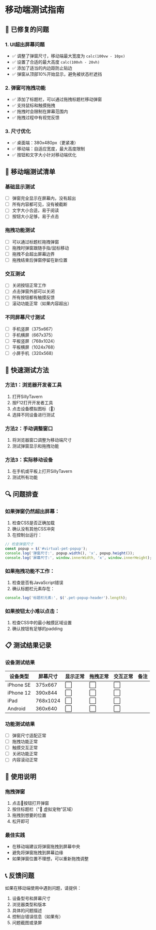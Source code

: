 # 移动端测试指南

## 🔧 已修复的问题

### 1. UI超出屏幕问题
- ✅ 调整了弹窗尺寸，移动端最大宽度为 `calc(100vw - 10px)`
- ✅ 设置了合适的最大高度 `calc(100vh - 20vh)`
- ✅ 添加了适当的内边距防止贴边
- ✅ 弹窗从顶部10%开始显示，避免被状态栏遮挡

### 2. 弹窗可拖拽功能
- ✅ 添加了标题栏，可以通过拖拽标题栏移动弹窗
- ✅ 支持鼠标和触摸拖拽
- ✅ 拖拽时会限制在屏幕范围内
- ✅ 拖拽过程中有视觉反馈

### 3. 尺寸优化
- ✅ 桌面端：380x480px（更紧凑）
- ✅ 移动端：自适应宽度，最大高度限制
- ✅ 按钮和文字大小针对移动端优化

## 📱 移动端测试清单

### 基础显示测试
- [ ] 弹窗完全显示在屏幕内，没有超出
- [ ] 所有内容都可见，没有被截断
- [ ] 文字大小合适，易于阅读
- [ ] 按钮大小足够，易于点击

### 拖拽功能测试
- [ ] 可以通过标题栏拖拽弹窗
- [ ] 拖拽时弹窗跟随手指/鼠标移动
- [ ] 拖拽不会超出屏幕边界
- [ ] 拖拽结束后弹窗停留在新位置

### 交互测试
- [ ] 关闭按钮正常工作
- [ ] 点击弹窗外部可以关闭
- [ ] 所有按钮都有触摸反馈
- [ ] 滚动功能正常（如果内容超出）

### 不同屏幕尺寸测试
- [ ] 手机竖屏（375x667）
- [ ] 手机横屏（667x375）
- [ ] 平板竖屏（768x1024）
- [ ] 平板横屏（1024x768）
- [ ] 小屏手机（320x568）

## 🧪 快速测试方法

### 方法1：浏览器开发者工具
1. 打开SillyTavern
2. 按F12打开开发者工具
3. 点击设备模拟图标（📱）
4. 选择不同设备进行测试

### 方法2：手动调整窗口
1. 将浏览器窗口调整为移动端尺寸
2. 测试弹窗显示和拖拽功能

### 方法3：实际移动设备
1. 在手机或平板上打开SillyTavern
2. 测试所有功能

## 🔍 问题排查

### 如果弹窗仍然超出屏幕：
1. 检查CSS是否正确加载
2. 确认没有其他CSS冲突
3. 在控制台运行：
```javascript
// 检查弹窗尺寸
const popup = $('#virtual-pet-popup');
console.log('弹窗尺寸:', popup.width(), 'x', popup.height());
console.log('屏幕尺寸:', window.innerWidth, 'x', window.innerHeight);
```

### 如果拖拽功能不工作：
1. 检查是否有JavaScript错误
2. 确认标题栏元素存在：
```javascript
console.log('标题栏元素:', $('.pet-popup-header').length);
```

### 如果按钮太小难以点击：
1. 检查CSS中的最小触摸区域设置
2. 确认按钮有足够的padding

## 📋 测试结果记录

### 设备测试结果
| 设备类型 | 屏幕尺寸 | 显示正常 | 拖拽正常 | 交互正常 | 备注 |
|---------|---------|---------|---------|---------|------|
| iPhone SE | 375x667 | ⬜ | ⬜ | ⬜ | |
| iPhone 12 | 390x844 | ⬜ | ⬜ | ⬜ | |
| iPad | 768x1024 | ⬜ | ⬜ | ⬜ | |
| Android | 360x640 | ⬜ | ⬜ | ⬜ | |

### 功能测试结果
- [ ] 弹窗尺寸适配正常
- [ ] 拖拽功能正常
- [ ] 触摸交互正常
- [ ] 关闭功能正常
- [ ] 内容滚动正常

## 🚀 使用说明

### 拖拽弹窗
1. 点击🐾按钮打开弹窗
2. 按住标题栏（"🐾 虚拟宠物"区域）
3. 拖拽到想要的位置
4. 松开即可

### 最佳实践
- 在移动端建议将弹窗拖拽到屏幕中央
- 避免将弹窗拖拽到屏幕边缘
- 如果弹窗位置不理想，可以重新拖拽调整

## 📞 反馈问题

如果在移动端使用中遇到问题，请提供：
1. 设备型号和屏幕尺寸
2. 浏览器类型和版本
3. 具体的问题描述
4. 控制台错误信息（如果有）
5. 问题截图或录屏
